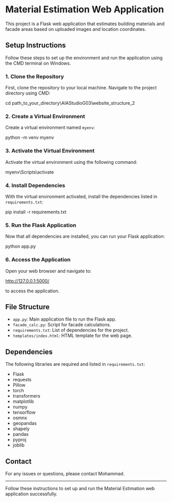 # Material Estimation Web Application

This project is a Flask web application that estimates building materials and facade areas based on uploaded images and location coordinates.

## Setup Instructions

Follow these steps to set up the environment and run the application using the CMD terminal on Windows.

### 1. Clone the Repository

First, clone the repository to your local machine. Navigate to the project directory using CMD:

cd path_to_your_directory\AIAStudioG03\website_structure_2

### 2. Create a Virtual Environment

Create a virtual environment named `myenv`:

python -m venv myenv

### 3. Activate the Virtual Environment

Activate the virtual environment using the following command:

myenv\Scripts\activate

### 4. Install Dependencies

With the virtual environment activated, install the dependencies listed in `requirements.txt`:

pip install -r requirements.txt

### 5. Run the Flask Application

Now that all dependencies are installed, you can run your Flask application:

python app.py

### 6. Access the Application

Open your web browser and navigate to:

http://127.0.0.1:5000/

to access the application.

## File Structure

- `app.py`: Main application file to run the Flask app.
- `facade_calc.py`: Script for facade calculations.
- `requirements.txt`: List of dependencies for the project.
- `templates/index.html`: HTML template for the web page.

## Dependencies

The following libraries are required and listed in `requirements.txt`:

- Flask
- requests
- Pillow
- torch
- transformers
- matplotlib
- numpy
- tensorflow
- osmnx
- geopandas
- shapely
- pandas
- pyproj
- joblib

## Contact

For any issues or questions, please contact Mohammad.

---

Follow these instructions to set up and run the Material Estimation web application successfully.
